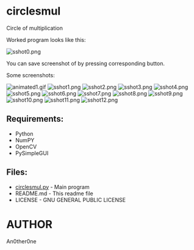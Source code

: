 # circlesmul
Circle of multiplication

Worked program looks like this:

![sshot0.png](img/sshot0.png)

You can save screenshot of by pressing corresponding button.

Some screenshots:

![animated1.gif](img/animated1.gif)
![sshot1.png](img/sshot1.png)
![sshot2.png](img/sshot2.png)
![sshot3.png](img/sshot3.png)
![sshot4.png](img/sshot4.png)
![sshot5.png](img/sshot5.png)
![sshot6.png](img/sshot6.png)
![sshot7.png](img/sshot7.png)
![sshot8.png](img/sshot8.png)
![sshot9.png](img/sshot9.png)
![sshot10.png](img/sshot10.png)
![sshot11.png](img/sshot11_.png)
![sshot12.png](img/sshot12.png)

## Requirements:

* Python
* NumPY
* OpenCV
* PySimpleGUI

## Files:
	
* [circlesmul.py](circlesmul.py) - Main program
* README.md - This readme file
* LICENSE - GNU GENERAL PUBLIC LICENSE

# AUTHOR
   An0ther0ne
   